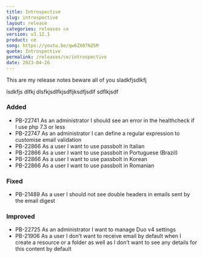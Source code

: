 ```yaml
---
title: Introspective
slug: introspective
layout: release
categories: releases ce
version: v3.12.1
product: ce
song: https://youtu.be/qw6ZX07NZSM
quote: Introspective
permalink: /releases/ce/introspective
date: 2023-04-26
---
```

This are my release notes beware all of you
sladkfjsdlkfj

lsdkfjs
dlfkj
dlsfkjsdlfkjsdfljksdfjsdlf
sdflkjsdf

### Added
- PB-22741 As an administrator I should see an error in the healthcheck if I use php 7.3 or less
- PB-22747 As an administrator I can define a regular expression to customise email validation
- PB-22866 As a user I want to use passbolt in Italian
- PB-22866 As a user I want to use passbolt in Portuguese (Brazil)
- PB-22866 As a user I want to use passbolt in Korean
- PB-22866 As a user I want to use passbolt in Romanian

### Fixed
- PB-21489 As a user I should not see double headers in emails sent by the email digest

### Improved
- PB-22725 As an administrator I want to manage Duo v4 settings
- PB-21906 As a user I don’t want to receive email by default when I create a resource or a folder as well as I don’t want to see any details for this content by default